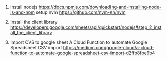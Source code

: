 1. install nodejs
https://docs.npmjs.com/downloading-and-installing-node-js-and-npm
setup nvm
https://github.com/nvm-sh/nvm

2. Install the client library
https://developers.google.com/sheets/api/quickstart/nodejs#step_2_install_the_client_library

3. Import CVS to google sheet
A Cloud Function to automate Google Spreadsheet CSV import
https://medium.com/google-cloud/a-cloud-function-to-automate-google-spreadsheet-csv-import-d2ffb8fbe9b4
